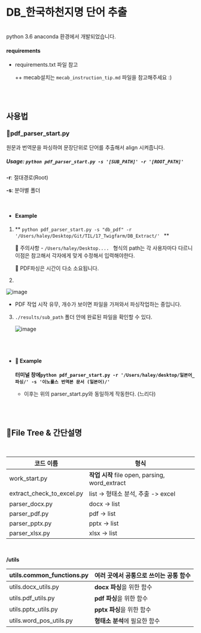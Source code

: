 # DB_한국하천지명 단어 추출

<br/>
python 3.6 anaconda 환경에서 개발되었습니다.

#### requirements

* requirements.txt 파일 참고

  ++ mecab설치는 `mecab_instruction_tip.md` 파일을 참고해주세요 :)

<br/><br/>

## 사용법

### 📄pdf_parser_start.py 


원문과 번역문을 파싱하여 문장단위로 단어를 추출해서 align 시켜줍니다.   

##### Usage: `python pdf_parser_start.py -s '[SUB_PATH]' -r '[ROOT_PATH]' `

**-r**:  절대경로(Root)

**-s**: 분야별 폴더

<br/>

* #### **Example**

1. ** `python pdf_parser_start.py -s "db_pdf" -r '/Users/haley/Desktop/Git/TIL/17_Twigfarm/DB_Extract/' ` **

   🚨 주의사항 - `/Users/haley/Desktop.... ` 형식의 path는 각 사용자마다 다르니 이점은 참고해서 각자에게 맞게 수정해서 입력해야한다.

   🚨 PDF파싱은 시간이 다소 소요됩니다.

2. 

   ![image](https://user-images.githubusercontent.com/58539681/104439401-68866d00-55d4-11eb-8193-3e3c8649c1e7.png)

   * PDF 작업 시작 유무, 개수가 보이면 파일을 가져와서 파싱작업하는 중입니다.

3. `./results/sub_path` 폴더 안에 완료된 파일을 확인할 수 있다.

   ![image](https://user-images.githubusercontent.com/58539681/104439504-848a0e80-55d4-11eb-962e-9f7d1a2fee86.png)

<br/>

<br/>

* #### 💼 Example

  **터미널 창에`python pdf_parser_start.py -r '/Users/haley/desktop/일본어_파싱/' -s '이노룰스 번역본 문서 (일본어)/' `**

  * 이후는 위의 parser_start.py와 동일하게 작동한다. (느리다)

<br/>

<br/>

## 📂File Tree & 간단설명

<br/>

| 코드 이름                 | 형식                                           |
| ------------------------- | ---------------------------------------------- |
| work_start.py             | **작업 시작** file open, parsing, word_extract |
| extract_check_to_excel.py | list -> 형태소 분석, 추출 -> excel             |
| parser_docx.py            | docx -> list                                   |
| parser_pdf.py             | pdf -> list                                    |
| parser_pptx.py            | pptx -> list                                   |
| parser_xlsx.py            | xlsx -> list                                   |

<br/>

**/utils**

| utils.common_functions.py | **여러 곳**에서 공통으로 쓰이는 공통 함수 |
| ------------------------- | ----------------------------------------- |
| utils.docx_utils.py       | **docx 파싱**을 위한 함수                 |
| utils.pdf_utils.py        | **pdf 파싱**을 위한 함수                  |
| utils.pptx_utils.py       | **pptx 파싱**을 위한 함수                 |
| utils.word_pos_utils.py   | **형태소 분석**에 필요한  함수            |

<br/>